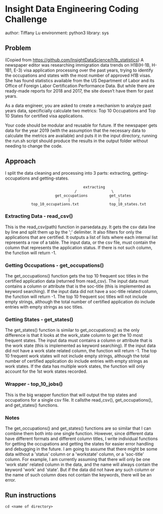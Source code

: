 # Insight Data Engineering Coding Challenge 

author: Tiffany Lu
environment: python3
library: sys

## Problem
(Copied from https://github.com/InsightDataScience/h1b_statistics)
A newspaper editor was researching immigration data trends on H1B(H-1B, H-1B1, E-3) visa application processing over the past years, trying to identify the occupations and states with the most number of approved H1B visas. She has found statistics available from the US Department of Labor and its Office of Foreign Labor Certification Performance Data. But while there are ready-made reports for 2018 and 2017, the site doesn’t have them for past years.

As a data engineer, you are asked to create a mechanism to analyze past years data, specificially calculate two metrics: Top 10 Occupations and Top 10 States for certified visa applications.

Your code should be modular and reusable for future. If the newspaper gets data for the year 2019 (with the assumption that the necessary data to calculate the metrics are available) and puts it in the input directory, running the run.sh script should produce the results in the output folder without needing to change the code.


## Approach
I split the data cleaning and processing into 3 parts: extracting, getting-occupations and getting-states. 

										extracting
									/       		 \
						   get_occupations  		get_states
						         | 						|
				top_10_occupations.txt  			top_10_states.txt


### Extracting Data - read_csv()
This is the read_csv(path) function in parsedata.py. It gets the csv data line by line and split them up by the ';' delimiter. It also filters for only the applications that are certified. It outputs a list of lists where each internal list represents a row of a table. The input data, or the csv file, must contain the column that represents the application status. If there is not such column, the function will return -1. 

### Getting Occupations - get_occupations()
The get_occupations() function gets the top 10 frequent soc titles in the certified application data (returned from read_csv). The input data must contains a column or attribute that is the soc-title (this is implemented as keyword searching). If the input data did not have a soc-title related column, the function will return -1. The top 10 frequent soc titles will not include empty strings, although the total number of certified application do include entries with empty strings as soc titles. 
### Getting States - get_states()
The get_states() function is similar to get_occupations() as the only difference is that it looks at the work_state column to get the 10 most frequent states. The input data must contains a column or attribute that is the work state (this is implemented as keyword searching). If the input data did not have a work state related column, the function will return -1. The top 10 frequent work states will not include empty strings, although the total number of certified application do include entries with empty strings as work states. If the data has multiple work states, the function will only account for the 1st work states recorded. 

### Wrapper - top_10_jobs()
This is the big wrapper function that will output the top states and occupations for a single csv file. It callsthe read_csv(), get_occupations(), and get_states() functions. 

### Notes
The get_occupations() and get_states() functions are so similar that I can combine them both into one single function. However, since different data have different formats and different column titles, I write individual functions for getting the occupations and getting the states for easier error handling and debugging in the future. I am going to assume that there might be some data without a 'status' column or a 'workstate' column, or a 'soc-title' column. For example, I am currently assuming that there will only be one 'work state' related column in the data, and the name will always contain the keyword 'work' and 'state'. But if the data did not have any such column or the name of such column does not contain the keywords, there will be an error.

## Run instructions
`cd <name of directory>`



